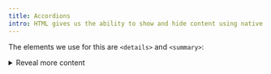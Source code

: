 ```yaml
---
title: Accordions
intro: HTML gives us the ability to show and hide content using native elements.
---
```


The elements we use for this are `<details>` and `<summary>`:

<details>
    <summary>Reveal more content</summary>
    <p>This is the contents that are revealed when the {{ "<summary>" | escape }} element is activated.</p>
</details>
